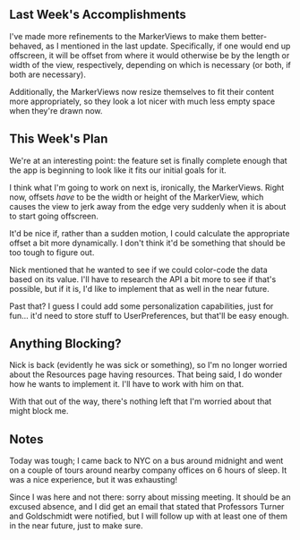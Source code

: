 ## Last Week's Accomplishments

I've made more refinements to the MarkerViews to make them better-behaved, as I mentioned in the last update.
Specifically, if one would end up offscreen, it will be offset from where it would otherwise be by the length or width of the view, respectively, depending on which is necessary (or both, if both are necessary).

Additionally, the MarkerViews now resize themselves to fit their content more appropriately, so they look a lot nicer with much less empty space when they're drawn now.

## This Week's Plan

We're at an interesting point: the feature set is finally complete enough that the app is beginning to look like it fits our initial goals for it.

I think what I'm going to work on next is, ironically, the MarkerViews. Right now, offsets *have* to be the width or height of the MarkerView, which causes the view to jerk away from the edge very suddenly when it is about to start going offscreen.

It'd be nice if, rather than a sudden motion, I could calculate the appropriate offset a bit more dynamically. I don't think it'd be something that should be too tough to figure out.

Nick mentioned that he wanted to see if we could color-code the data based on its value. I'll have to research the API a bit more to see if that's possible, but if it is, I'd like to implement that as well in the near future.

Past that? I guess I could add some personalization capabilities, just for fun... it'd need to store stuff to UserPreferences, but that'll be easy enough.

## Anything Blocking?

Nick is back (evidently he was sick or something), so I'm no longer worried about the Resources page having resources. That being said, I do wonder how he wants to implement it. I'll have to work with him on that.

With that out of the way, there's nothing left that I'm worried about that might block me.

## Notes

Today was tough; I came back to NYC on a bus around midnight and went on a couple of tours around nearby company offices on 6 hours of sleep. It was a nice experience, but it was exhausting!

Since I was here and not there: sorry about missing meeting. It should be an excused absence, and I did get an email that stated that Professors Turner and Goldschmidt were notified, but I will follow up with at least one of them in the near future, just to make sure.
